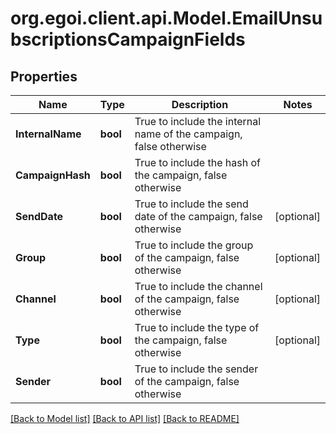 
# org.egoi.client.api.Model.EmailUnsubscriptionsCampaignFields

## Properties

Name | Type | Description | Notes
------------ | ------------- | ------------- | -------------
**InternalName** | **bool** | True to include the internal name of the campaign, false otherwise | 
**CampaignHash** | **bool** | True to include the hash of the campaign, false otherwise | 
**SendDate** | **bool** | True to include the send date of the campaign, false otherwise | [optional] 
**Group** | **bool** | True to include the group of the campaign, false otherwise | [optional] 
**Channel** | **bool** | True to include the channel of the campaign, false otherwise | [optional] 
**Type** | **bool** | True to include the type of the campaign, false otherwise | [optional] 
**Sender** | **bool** | True to include the sender of the campaign, false otherwise | 

[[Back to Model list]](../README.md#documentation-for-models)
[[Back to API list]](../README.md#documentation-for-api-endpoints)
[[Back to README]](../README.md)

